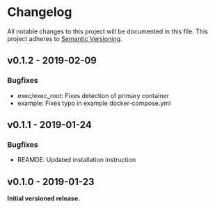 # Changelog

All notable changes to this project will be documented in this file. This project adheres to [Semantic Versioning](http://semver.org/).


## v0.1.2 - 2019-02-09

### Bugfixes

* exec/exec_root: Fixes detection of primary container
* example: Fixes typo in example docker-compose.yml


## v0.1.1 - 2019-01-24

### Bugfixes

* REAMDE: Updated installation instruction


## v0.1.0 - 2019-01-23

**Initial versioned release.**

